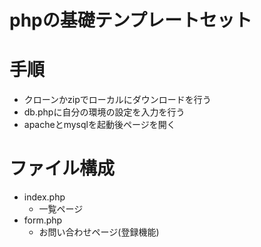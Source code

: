 # phpの基礎テンプレートセット
# 手順
 - クローンかzipでローカルにダウンロードを行う
 - db.phpに自分の環境の設定を入力を行う
 - apacheとmysqlを起動後ページを開く
 
# ファイル構成
 - index.php
   - 一覧ページ
 - form.php
   - お問い合わせページ(登録機能)
 
